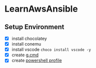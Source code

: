 # LearnAwsAnsible

## Setup Environment

- [x] install chocolatey
- [x] install conemu
- [x] install vscode ```choco install vscode -y```
- [x] create [g.cmd](./files/g.cmd)
- [x] create [powershell profile](./files/Microsoft.PowerShell_profile.ps1)